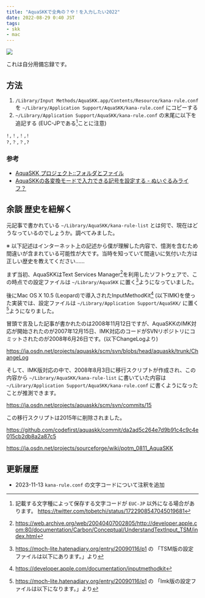 ```yaml
---
title: "AquaSKKで全角の？や！を入力したい2022"
date: 2022-08-29 0:40 JST
tags:
- skk
- mac
---
```


![](2022/aquaskk-hiragana-mode.png)

これは自分用備忘録です。

## 方法
1. `/Library/Input Methods/AquaSKK.app/Contents/Resource/kana-rule.conf` を `~/Library/Application Support/AquaSKK/kana-rule.conf` にコピーする
2. `~/Library/Application Support/AquaSKK/kana-rule.conf` の末尾に以下を追記する (EUC-JPである[^encoding]ことに注意)

```
!,！,！,!
?,？,？,?
```

[^encoding]: 記載する文字種によって保存する文字コードが `EUC-JP` 以外になる場合があります。 <https://twitter.com/tobetchi/status/1722908547045019681>

### 参考
- [AquaSKK プロジェクト::フォルダとファイル](https://aquaskk.osdn.jp/folders_and_files.html)
- [AquaSKKの各変換モードで入力できる記号を設定する - ぬいぐるみライフ？](https://mickey24.hatenablog.com/entry/20081112/1226454977)

## 余談 歴史を紐解く
元記事で書かれている `~/Library/AquaSKK/kana-rule-list` とは何で、現在はどうなっているのでしょうか。調べてみました。

※ 以下記述はインターネット上の記述から僕が理解した内容で、憶測を含むため間違いが含まれている可能性が大です。当時を知っていて間違いに気付いた方は正しい歴史を教えてください……

まず当初、AquaSKKはText Services Manager[^tsm]を利用したソフトウェアで、この時点での設定ファイルは `~/Library/AquaSKK` に置く[^tsm-confdir]ようになっていました。

後にMac OS X 10.5 (Leopard)で導入されたInputMethodKit[^imk] (以下IMK)を使った実装では、設定ファイルは `~/Library/Application Support/AquaSKK/` に置く[^ikm-confdir]ようになりました。

冒頭で言及した記事が書かれたのは2008年11月12日ですが、AquaSKKのIMK対応が開始されたのが2007年12月15日、IMK対応のコードがSVNリポジトリにコミットされたのが2008年6月26日です。(以下ChangeLogより)

<https://ja.osdn.net/projects/aquaskk/scm/svn/blobs/head/aquaskk/trunk/ChangeLog>

そして、IMK版対応の中で、2008年8月3日に移行スクリプトが作成され、この内容から `~/Library/AquaSKK/kana-rule-list` に書いていた内容は  `~/Library/Application Support/AquaSKK/kana-rule.conf` に書くようになったことが推測できます。

<https://ja.osdn.net/projects/aquaskk/scm/svn/commits/15>

この移行スクリプトは2015年に削除されました。

<https://github.com/codefirst/aquaskk/commit/da2ad5c264e7d9b91c4c9c4e015cb2db8a2a87c5>


[^tsm]: <https://web.archive.org/web/20040407002805/http://developer.apple.com:80/documentation/Carbon/Conceptual/UnderstandTextInput_TSM/index.html>
[^tsm-confdir]: <https://moch-lite.hatenadiary.org/entry/20090116/p1> の 「TSM版の設定ファイルは以下にあります。」より
[^imk]: <https://developer.apple.com/documentation/inputmethodkit>
[^ikm-confdir]: <https://moch-lite.hatenadiary.org/entry/20090116/p1> の 「Imk版の設定ファイルは以下になります。」より

<https://ja.osdn.net/projects/sourceforge/wiki/potm_0811_AquaSKK>

## 更新履歴
* 2023-11-13 `kana-rule.conf` の文字コードについて注釈を追加
